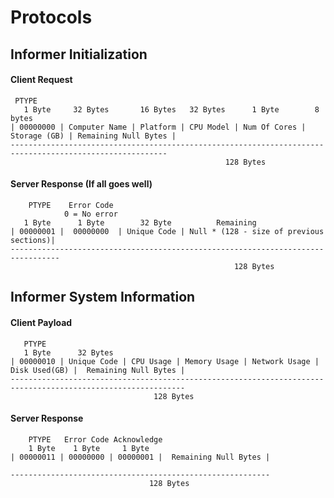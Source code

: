 # Protocols

## Informer Initialization

#### Client Request
```
 PTYPE
   1 Byte     32 Bytes       16 Bytes   32 Bytes      1 Byte        8 bytes
| 00000000 | Computer Name | Platform | CPU Model | Num Of Cores | Storage (GB) | Remaining Null Bytes |
---------------------------------------------------------------------------------------------------------
                                                128 Bytes

```

#### Server Response (If all goes well)
```
    PTYPE    Error Code
            0 = No error
   1 Byte      1 Byte        32 Byte          Remaining
| 00000001 |  00000000  | Unique Code | Null * (128 - size of previous sections)|
---------------------------------------------------------------------------------
								                  128 Bytes
```

## Informer System Information
#### Client Payload

```
   PTYPE
   1 Byte      32 Bytes     
| 00000010 | Unique Code | CPU Usage | Memory Usage | Network Usage | Disk Used(GB) |  Remaining Null Bytes |
-------------------------------------------------------------------------------------------------------------
                                128 Bytes
```

#### Server Response

```
    PTYPE   Error Code Acknowledge
    1 Byte    1 Byte     1 Byte
| 00000011 | 00000000 | 00000001 |  Remaining Null Bytes |

----------------------------------------------------------
                               128 Bytes
```
